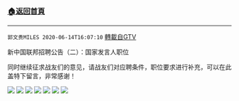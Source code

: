 ﻿###  [:house:返回首頁](https://github.com/ourhimalayas/txt)
---

`郭文贵MILES 2020-06-14T16:07:10` [轉載自GTV](https://gtv.org/web/#/UserInfo/5e596957357cc612d35a8044)


新中国联邦招聘公告（二）：国家发言人职位

同时继续征求战友们的意见，请战友们对应聘条件，职位要求进行补充，可以在此盖特下留言，非常感谢！

![](https://filegroup.gtv.org/cdn-cgi/image/width=600/https://filegroup.gtv.org/group2/default/20200614/16/06/1/b9671a92bab518132716f88337f5a149.png)
![](https://filegroup.gtv.org/cdn-cgi/image/width=600/https://filegroup.gtv.org/group2/default/20200614/16/06/1/f3ac2a8fdcad9aad656de598448cf228.png)
![](https://filegroup.gtv.org/cdn-cgi/image/width=600/https://filegroup.gtv.org/group2/default/20200614/16/07/1/eff83cf1786c6abe32e9329a839becfa.png)
![](https://filegroup.gtv.org/cdn-cgi/image/width=600/https://filegroup.gtv.org/group2/default/20200614/16/07/1/35ddadf049b75ea397e5ec97e7d82197.png)
![](https://filegroup.gtv.org/cdn-cgi/image/width=600/https://filegroup.gtv.org/group2/default/20200614/16/07/1/99c7ff335cb430a209b234e364638f6a.png)
![](https://filegroup.gtv.org/cdn-cgi/image/width=600/https://filegroup.gtv.org/group2/default/20200614/16/07/1/ae969ee2548f3f723ca3cad7283d1866.png)
![](https://filegroup.gtv.org/cdn-cgi/image/width=600/https://filegroup.gtv.org/group2/default/20200614/16/07/1/57bd48de8bd3f159fb425ea21277ce98.png)
